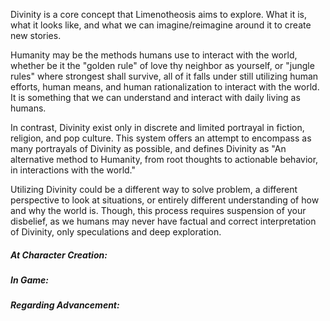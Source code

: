 Divinity is a core concept that Limenotheosis aims to explore. What it is, what it looks like, and what we can imagine/reimagine around it to create new stories. 

Humanity may be the methods humans use to interact with the world, whether be it the "golden rule" of love thy neighbor as yourself, or "jungle rules" where strongest shall survive, all of it falls under still utilizing human efforts, human means, and human rationalization to interact with the world. It is something that we can understand and interact with daily living as humans.

In contrast, Divinity exist only in discrete and limited portrayal in fiction, religion, and pop culture. This system offers an attempt to encompass as many portrayals of Divinity as possible, and defines Divinity as "An alternative method to Humanity, from root thoughts to actionable behavior, in interactions with the world." 

Utilizing Divinity could be a different way to solve problem, a different perspective to look at situations, or entirely different understanding of how and why the world is. Though, this process requires suspension of your disbelief, as we humans may never have factual and correct interpretation of Divinity, only speculations and deep exploration. 
##### At Character Creation: 
##### In Game: 
##### Regarding Advancement: 